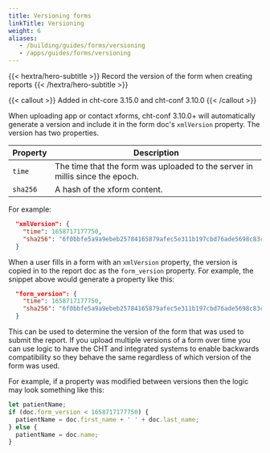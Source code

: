 ```yaml
---
title: Versioning forms
linkTitle: Versioning
weight: 6
aliases:
   - /building/guides/forms/versioning
   - /apps/guides/forms/versioning
---
```


{{< hextra/hero-subtitle >}}
  Record the version of the form when creating reports
{{< /hextra/hero-subtitle >}}

{{< callout >}}
  Added in cht-core 3.15.0 and cht-conf 3.10.0
{{< /callout >}}

When uploading app or contact xforms, cht-conf 3.10.0+ will automatically generate a version and include it in the form doc's
`xmlVersion` property. The version has two properties.

| Property | Description                                                                  |
|----------|------------------------------------------------------------------------------|
| `time`   | The time that the form was uploaded to the server in millis since the epoch. |
| `sha256` | A hash of the xform content.                                                 |

For example:

```json
  "xmlVersion": {
    "time": 1658717177750,
    "sha256": "6f0bbfe5a9a9ebeb25784165879afec5e311b197cbd76ade5698c83c22dd9a8f"
  }
```

When a user fills in a form with an `xmlVersion` property, the version is copied in to the report doc as the `form_version`
property. For example, the snippet above would generate a property like this:

```json
  "form_version": {
    "time": 1658717177750,
    "sha256": "6f0bbfe5a9a9ebeb25784165879afec5e311b197cbd76ade5698c83c22dd9a8f"
  }
```

This can be used to determine the version of the form that was used to submit the report. If you upload multiple
versions of a form over time you can use logic to have the CHT and integrated systems to enable backwards compatibility so
they behave the same regardless of which version of the form was used.

For example, if a property was modified between versions then the logic may look something like this:

```js
let patientName;
if (doc.form_version < 1658717177750) {
  patientName = doc.first_name + ' ' + doc.last_name;
} else {
  patientName = doc.name;
}
```
